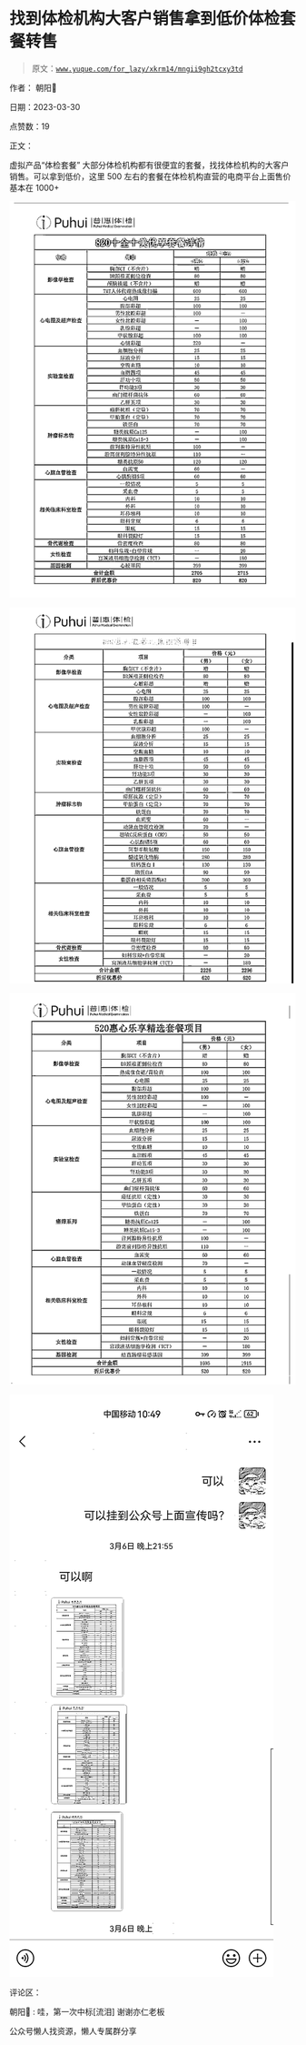 # 找到体检机构大客户销售拿到低价体检套餐转售

> 原文：[`www.yuque.com/for_lazy/xkrm14/mngii9gh2tcxy3td`](https://www.yuque.com/for_lazy/xkrm14/mngii9gh2tcxy3td)



作者： 朝阳🐳



日期：2023-03-30



点赞数：19



正文：



虚拟产品“体检套餐” 大部分体检机构都有很便宜的套餐，找找体检机构的大客户销售。可以拿到低价，这里 500 左右的套餐在体检机构直营的电商平台上面售价基本在 1000+



![](img/37acfb37a263a22496b9a55d025ecfad.png)  

![](img/380cb880a7f167cd2792810fd41de5ac.png)  

![](img/953ff2a7c6505e9e1cb17667e1da32c4.png)  

![](img/f4057060a6920f96846578692da01cb4.png)  

评论区：



朝阳🐳 : 哇，第一次中标[流泪] 谢谢亦仁老板



公众号懒人找资源，懒人专属群分享

